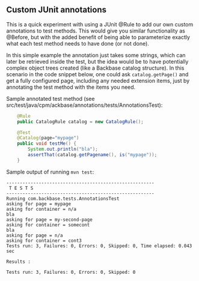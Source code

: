 ## Custom JUnit annotations
This is a quick experiment with using a JUnit @Rule to add our own custom annotations to test methods. This would give you similar functionality as @Before,
but with the added benefit of being able to parameterize exactly what each test method needs to have done (or not done).

In this simple example the annotation just takes some strings, which can later be retrieved inside the test, but the idea would be to have
potentially complex object trees created (like a Backbase catalog structure). In this scenario in the code snippet below, one could ask
`catalog.getPage()` and get a fully configured page, including any needed extension items, just by annotating the test method with the items you need.

Sample annotated test method (see src/test/java/cpm/ackbase/annotations/tests/AnnotationsTest):
```java
    @Rule
    public CatalogRule catalog = new CatalogRule();

    @Test
    @Catalog(page="mypage")
    public void testMe() {
        System.out.println("bla");
        assertThat(catalog.getPagename(), is("mypage"));
    }
```

Sample output of running `mvn test`:

```
-------------------------------------------------------
 T E S T S
-------------------------------------------------------
Running com.backbase.tests.AnnotationsTest
asking for page = mypage
asking for container = n/a
bla
asking for page = my-second-page
asking for container = somecont
bla
asking for page = n/a
asking for container = cont3
Tests run: 3, Failures: 0, Errors: 0, Skipped: 0, Time elapsed: 0.043 sec

Results :

Tests run: 3, Failures: 0, Errors: 0, Skipped: 0

```

